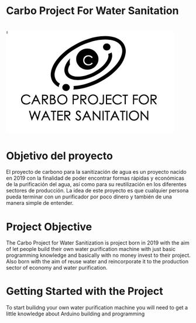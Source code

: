 # Carbo Project For Water Sanitation
# <img src="https://github.com/CPFWS/Carbo-Project-For-Water-Sanitization/blob/master/Logo%20del%20proyecto.jpeg?raw=true">
# Objetivo del proyecto
El proyecto de carbono para la sanitización de agua es un proyecto nacido en 2019 con la finalidad de poder encontrar formas rápidas y económicas de la purificación del agua, así como para su reutilización en los diferentes sectores de producción. La idea de este proyecto es que cualquier persona pueda terminar con un purificador por poco dinero y también de una manera simple de entender.
# Project Objective
The Carbo Project for Water Sanitization is project born in 2019 with the aim of let people build their own water purification machine with just basic programming knowledge and basically with no money invest to their project. Also born with the aim of reuse water and reincorporate it to the production sector of economy and water purification.
# Getting Started with the Project
To start builidng your own water purification machine you will need to get a little knowledge about Arduino building and programming
